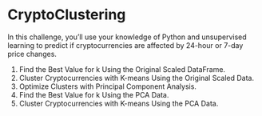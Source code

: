 # CryptoClustering

In this challenge, you’ll use your knowledge of Python and unsupervised learning to predict if cryptocurrencies are affected by 24-hour or 7-day price changes.

1. Find the Best Value for k Using the Original Scaled DataFrame.
2. Cluster Cryptocurrencies with K-means Using the Original Scaled Data.
3. Optimize Clusters with Principal Component Analysis.
4. Find the Best Value for k Using the PCA Data.
5. Cluster Cryptocurrencies with K-means Using the PCA Data.
   

